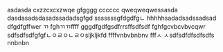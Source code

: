 asdasda
cxzzcxcxzwqe
gfgggg
cccccc
qweqweqwessasda
dasdasadsdasadssadadsgfgd
sssssssgfdgdfgㄴ
hhhhhsadadsadssadsad
dfgdfgffwer
ㄲ
fghㄲㄲffff
gggdfgdfgsdfrrsffsdfsdf
fghfgcvbcvbvcqwr
sdfsdfsdfgfgfㄴㅇㄹㅇㄴㄹㅇsljkljkfd
ffffvnbvbnbnv
fffㅅ
ㅅsdfsdfdfsdfsdfs
nnbnbn
